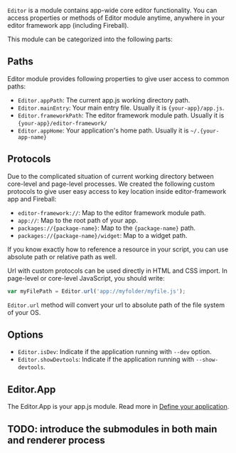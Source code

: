 `Editor` is a module contains app-wide core editor functionality. You can access properties or methods of Editor module anytime, anywhere in your editor framework app (including Fireball).

This module can be categorized into the following parts:

## Paths

Editor module provides following properties to give user access to common paths:

  - `Editor.appPath`: The current app.js working directory path.
  - `Editor.mainEntry`: Your main entry file. Usually it is `{your-app}/app.js`.
  - `Editor.frameworkPath`: The editor framework module path. Usually it is `{your-app}/editor-framework/`
  - `Editor.appHome`: Your application's home path. Usually it is `~/.{your-app-name}`

## Protocols

Due to the complicated situation of current working directory between core-level and page-level processes. We created the following custom protocols to give user easy access to key location inside editor-framework app and Fireball:

  - `editor-framework://`: Map to the editor framework module path.
  - `app://`: Map to the root path of your app.
  - `packages://{package-name}`: Map to the `{package-name}` path.
  - `packages://{package-name}/widget`: Map to a widget path.

If you know exactly how to reference a resource in your script, you can use absolute path or relative path as well.

Url with custom protocols can be used directly in HTML and CSS import. In page-level or core-level JavaScript, you should write:

```js
var myFilePath = Editor.url('app://myfolder/myfile.js');
```

`Editor.url` method will convert your url to absolute path of the file system of your OS.


## Options

  - `Editor.isDev`: Indicate if the application running with `--dev` option.
  - `Editor.showDevtools`: Indicate if the application running with `--show-devtools`.

## Editor.App

The Editor.App is your app.js module. Read more in [Define your application](../../manual/define-your-app.md).


## TODO: introduce the submodules in both main and renderer process
